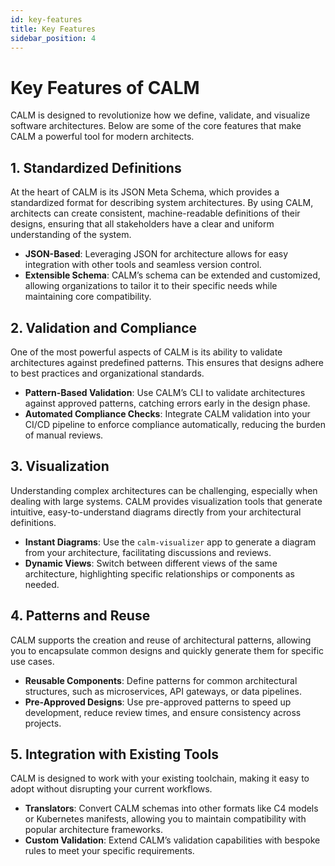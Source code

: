 ```yaml
---
id: key-features
title: Key Features
sidebar_position: 4
---
```


# Key Features of CALM

CALM is designed to revolutionize how we define, validate, and visualize software architectures. Below are some of the core features that make CALM a powerful tool for modern architects.

## 1. Standardized Definitions

At the heart of CALM is its JSON Meta Schema, which provides a standardized format for describing system architectures. By using CALM, architects can create consistent, machine-readable definitions of their designs, ensuring that all stakeholders have a clear and uniform understanding of the system.

- **JSON-Based**: Leveraging JSON for architecture allows for easy integration with other tools and seamless version control.
- **Extensible Schema**: CALM’s schema can be extended and customized, allowing organizations to tailor it to their specific needs while maintaining core compatibility.

## 2. Validation and Compliance

One of the most powerful aspects of CALM is its ability to validate architectures against predefined patterns. This ensures that designs adhere to best practices and organizational standards.

- **Pattern-Based Validation**: Use CALM’s CLI to validate architectures against approved patterns, catching errors early in the design phase.
- **Automated Compliance Checks**: Integrate CALM validation into your CI/CD pipeline to enforce compliance automatically, reducing the burden of manual reviews.

## 3. Visualization

Understanding complex architectures can be challenging, especially when dealing with large systems. CALM provides visualization tools that generate intuitive, easy-to-understand diagrams directly from your architectural definitions.

- **Instant Diagrams**: Use the `calm-visualizer` app to generate a diagram from your architecture, facilitating discussions and reviews.
- **Dynamic Views**: Switch between different views of the same architecture, highlighting specific relationships or components as needed.

## 4. Patterns and Reuse

CALM supports the creation and reuse of architectural patterns, allowing you to encapsulate common designs and quickly generate them for specific use cases.

- **Reusable Components**: Define patterns for common architectural structures, such as microservices, API gateways, or data pipelines.
- **Pre-Approved Designs**: Use pre-approved patterns to speed up development, reduce review times, and ensure consistency across projects.

## 5. Integration with Existing Tools

CALM is designed to work with your existing toolchain, making it easy to adopt without disrupting your current workflows.

- **Translators**: Convert CALM schemas into other formats like C4 models or Kubernetes manifests, allowing you to maintain compatibility with popular architecture frameworks.
- **Custom Validation**: Extend CALM’s validation capabilities with bespoke rules to meet your specific requirements.


